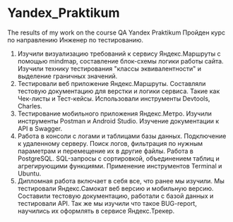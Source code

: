 # Yandex_Praktikum
The results of my work on the course QA Yandex Praktikum
Пройден курс по направлению Инженер по тестированию.
1. Изучили визуализацию требований к сервису Яндекс.Маршруты
с помощью mindmap, составление блок-схемы логики работы
сайта. Изучили технику тестирования "классы эквивалентности"
и выделение граничных значений.
2. Тестировали веб приложение Яндекс.Маршруты. Составляли
тестовую документацию для верстки и логики сервиса. Такие
как Чек-листы и Тест-кейсы. Использовали инструменты
Devtools, Charles.
3. Тестирование мобильного приложения Яндекс.Метро. Изучили
инструменты Postman и Android Studio. Изучение документации
к API в Swagger.
4. Работа в консоли с логами и таблицами базы данных.
Подключение к удаленному серверу. Поиск логов, фильтрация
по нужным параметрам и перемещение их в другие файлы.
Работа в PostgreSQL. SQL-запросы с сортировкой,
объединением таблиц и агрегирующими функциями.
Применение инструментов Terminal и Ubuntu.
5. Дипломная работа включает в себя все, что ранее мы изучили.
Мы тестировали Яндекс.Самокат веб версию и мобильную
версию. Составили тестовую документацию, работали с базой
данных и тестировали API.
Так же мы изучили что такое BUG-report, научились их оформлять в сервисе Яндекс.Трекер.

